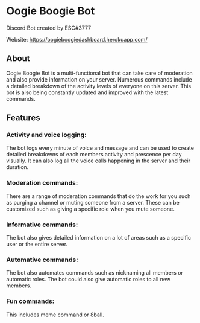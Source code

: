 # Oogie Boogie Bot
 Discord Bot created by ESC#3777

Website: https://oogieboogiedashboard.herokuapp.com/

## About
Oogie Boogie Bot is a multi-functional bot that can take care of moderation and also provide information on your server. Numerous commands include a detailed breakdown of the activity levels of everyone on this server. This bot is also being constantly updated and improved with the latest commands.
 
## Features
### Activity and voice logging:
The bot logs every minute of voice and message and can be used to create detailed breakdowns of each members activity and prescence per day visually. It can also log all the voice calls happening in the server and their duration.

### Moderation commands:
There are a range of moderation commands that do the work for you such as purging a channel or muting someone from a server. These can be customized such as giving a specific role when you mute someone.

### Informative commands:
The bot also gives detailed information on a lot of areas such as a specific user or the entire server. 

### Automative commands:
The bot also automates commands such as nicknaming all members or automatic roles. The bot could also give automatic roles to all new members.

### Fun commands:
This includes meme command or 8ball.